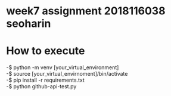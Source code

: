 week7 assignment 2018116038 seoharin
====================================

# How to execute 

-$ python -m venv [your_virtual_environment]     
-$ source [your_virtual_envirnoment]/bin/activate      
-$ pip install -r requirements.txt     
-$ python github-api-test.py      

